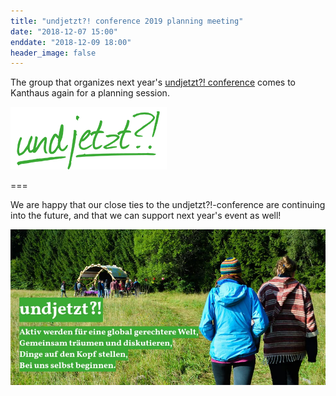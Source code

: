 ```yaml
---
title: "undjetzt?! conference 2019 planning meeting"
date: "2018-12-07 15:00"
enddate: "2018-12-09 18:00"
header_image: false
---
```


The group that organizes next year's [undjetzt?! conference](http://www.undjetzt-konferenz.de/) comes to Kanthaus again for a planning session.

![](undjetztlogo.png)

===

We are happy that our close ties to the undjetzt?!-conference are continuing into the future, and that we can support next year's event as well!

![](undjetzt.jpg)
